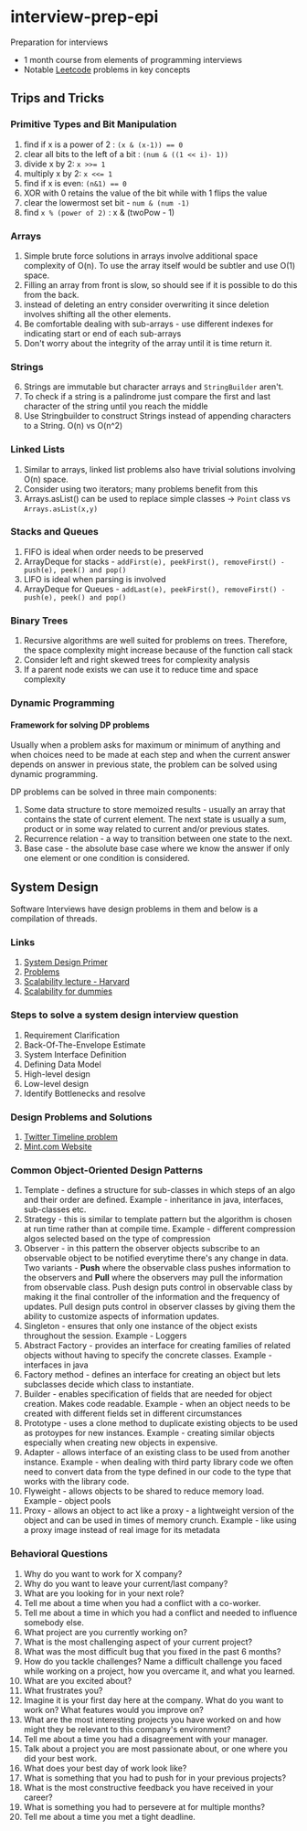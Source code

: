# interview-prep-epi
Preparation for interviews 
- 1 month course from elements of programming interviews
- Notable [Leetcode](https://leetcode.com/problemset/all/) problems in key concepts

## Trips and Tricks

### Primitive Types and Bit Manipulation

1. find if x is a power of 2 : `(x & (x-1)) == 0`
2. clear all bits to the left of a bit : `(num & ((1 << i)- 1))`
3. divide x by 2: `x >>= 1`
4. multiply x by 2: `x <<= 1`
5. find if x is even: `(n&1) == 0`
6. XOR with 0 retains the value of the bit while with 1 flips the value
7. clear the lowermost set bit - `num & (num -1)`
8. find `x % (power of 2)` : x & (twoPow - 1)

### Arrays
1. Simple brute force solutions in arrays involve additional space complexity of O(n). To use the array itself would be subtler and use O(1) space.
2. Filling an array from front is slow, so should see if it is possible to do this from the back.
3. instead of deleting an entry consider overwriting it since deletion involves shifting all the other elements.
4. Be comfortable dealing with sub-arrays - use different indexes for indicating start or end of each sub-arrays
5. Don't worry about the integrity of the array until it is time return it.

### Strings
6. Strings are immutable but character arrays and `StringBuilder` aren't.
7. To check if a string is a palindrome just compare the first and last character of the string until you reach the middle
8. Use Stringbuilder to construct Strings instead of appending characters to a String. O(n) vs O(n^2)

### Linked Lists
1. Similar to arrays, linked list problems also have trivial solutions involving O(n) space.
2. Consider using two iterators; many problems benefit from this
3. Arrays.asList() can be used to replace simple classes -> `Point` class vs `Arrays.asList(x,y)`

### Stacks and Queues
1. FIFO is ideal when order needs to be preserved
1. ArrayDeque for stacks - `addFirst(e), peekFirst(), removeFirst() - push(e), peek() and pop()`
1. LIFO is ideal when parsing is involved
1. ArrayDeque for Queues - `addLast(e), peekFirst(), removeFirst() - push(e), peek() and pop()`

### Binary Trees
1. Recursive algorithms are well suited for problems on trees. Therefore, the space complexity might increase because of the function call stack
2. Consider left and right skewed trees for complexity analysis
3. If a parent node exists we can use it to reduce time and space complexity

### Dynamic Programming

#### Framework for solving DP problems
 
Usually when a problem asks for maximum or minimum of anything and when choices need to be made at each step and when the current answer depends on answer in previous state, the problem can be solved using dynamic programming. 

DP problems can be solved in three main components:

1. Some data structure to store memoized results - usually an array that contains the state of current element. The next state is usually a sum, product or in some way related to current and/or previous states.
1. Recurrence relation - a way to transition between one state to the next. 
1. Base case - the absolute base case where we know the answer if only one element or one condition is considered.


## System Design

Software Interviews have design problems in them and below is a compilation of threads.

### Links

1. [System Design Primer](https://github.com/donnemartin/system-design-primer)
2. [Problems](https://github.com/donnemartin/system-design-primer#system-design-interview-questions-with-solutions)
3. [Scalability lecture - Harvard](https://www.youtube.com/watch?v=-W9F__D3oY4)
4. [Scalability for dummies](https://web.archive.org/web/20220530193911/https://www.lecloud.net/post/7295452622/scalability-for-dummies-part-1-clones)

### Steps to solve a system design interview question

1. Requirement Clarification
2. Back-Of-The-Envelope Estimate
3. System Interface Definition
4. Defining Data Model
5. High-level design
6. Low-level design
7. Identify Bottlenecks and resolve

### Design Problems and Solutions

1. [Twitter Timeline problem](system-design/twitter-timeline.md)
2. [Mint.com Website](system-design/mint-website.md)

### Common Object-Oriented Design Patterns
1. Template - defines a structure for sub-classes in which steps of an algo and their order are defined. Example - inheritance in java, interfaces, sub-classes etc.
2. Strategy - this is similar to template pattern but the algorithm is chosen at run time rather than at compile time. Example - different compression algos selected based on the type of compression  
3. Observer - in this pattern the observer objects subscribe to an observable object to be notified everytime there's any change in data. Two variants - __Push__ where the observable class pushes information to the observers and __Pull__ where the observers may pull the information from observable class. Push design puts control in observable class by making it the final controller of the information and the frequency of updates. Pull design puts control in observer classes by giving them the ability to customize aspects of information updates.   
4. Singleton - ensures that only one instance of the object exists throughout the session. Example - Loggers
5. Abstract Factory - provides an interface for creating families of related objects without having to specify the concrete classes. Example - interfaces in java
6. Factory method - defines an interface for creating an object but lets subclasses decide which class to instantiate.
7. Builder - enables specification of fields that are needed for object creation. Makes code readable. Example - when an object needs to be created with different fields set in different circumstances
8. Prototype - uses a clone method to duplicate existing objects to be used as protoypes for new instances. Example - creating similar objects especially when creating new objects in expensive. 
9. Adapter - allows interface of an existing class to be used from another instance. Example - when dealing with third party library code we often need to convert data from the type defined in our code to the type that works with the library code.
10. Flyweight - allows objects to be shared to reduce memory load. Example - object pools
11. Proxy - allows an object to act like a proxy - a lightweight version of the object and can be used in times of memory crunch. Example - like using a proxy image instead of real image for its metadata

### Behavioral Questions

1. Why do you want to work for X company?
1. Why do you want to leave your current/last company?
1. What are you looking for in your next role?
1. Tell me about a time when you had a conflict with a co-worker.
1. Tell me about a time in which you had a conflict and needed to influence somebody else.
1. What project are you currently working on?
1. What is the most challenging aspect of your current project?
1. What was the most difficult bug that you fixed in the past 6 months?
1. How do you tackle challenges? Name a difficult challenge you faced while working on a project, how you overcame it, and what you learned.
1. What are you excited about?
1. What frustrates you?
1. Imagine it is your first day here at the company. What do you want to work on? What features would you improve on?
1. What are the most interesting projects you have worked on and how might they be relevant to this company's environment?
1. Tell me about a time you had a disagreement with your manager.
1. Talk about a project you are most passionate about, or one where you did your best work.
1. What does your best day of work look like?
1. What is something that you had to push for in your previous projects?
1. What is the most constructive feedback you have received in your career?
1. What is something you had to persevere at for multiple months?
1. Tell me about a time you met a tight deadline.
